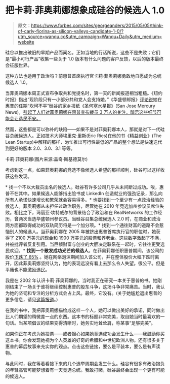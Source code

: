 # 把卡莉·菲奥莉娜想象成硅谷的候选人 1.0

> 原文：<https://www.forbes.com/sites/georgeanders/2015/05/05/think-of-carly-fiorina-as-silicon-valleys-candidate-1-0/?utm_source=wanqu.co&utm_campaign=Wanqu+Daily&utm_medium=website>

硅谷以推出破旧的早期产品而闻名。正如当地的行话所说，这些不是失败；它们是“最小可行产品”收集一些关于 1.0 版本有什么问题的客户反馈，以后的版本最终会征服世界。

这种方法也适用于政治吗？前惠普首席执行官卡莉·菲奥莉娜勇敢地自愿成为总统候选人 1.0。

当菲奥莉娜本周正式宣布争取共和党提名时，第一天的新闻报道相当粗糙。《纽约时报》指出“现阶段只有一小部分共和党人会支持她。”《华盛顿邮报》[评论说](http://www.washingtonpost.com/blogs/post-politics/wp/2015/05/04/carly-fiorina-expected-to-announce-run-for-president-monday/)她在惠普的任期“坎坷不平”硅谷的家乡报纸《圣何塞水星报》(San Jose Mercury News)，[引起了人们对菲奥莉娜在惠普宣布裁员 3 万人的关注，暗示这些细节可能会让选民不安。](http://www.mercurynews.com/politics-government/ci_28047990/carly-fiorinas-silicon-valley-story-could-boost-or)

然而，这些都是可以弥补的缺陷——如果不是对菲奥莉娜本人，那就是对下一代硅谷总统候选人。正如技术大师埃里克·里斯(Eric Ries)在他的书《精益创业》(The Lean Startup)中解释的那样，匆忙推出可行性最低的产品的整个想法是快速迭代到更好的版本 2.0、3.0、3.1 等等。

 <fbs-accordion>卡莉·菲奥莉娜(图片来源:盖奇·斯基德莫尔)</fbs-accordion> 

考虑到这一点，如果菲奥莉娜的竞选不像候选人希望的那样顺利，硅谷可以这样收获这些发现。

<fbs-ad position="inread" progressive="" ad-id="article-0-inread" aria-hidden="true" role="presentation">*   找一个不以大裁员出名的候选人。硅谷有许多公司几乎从未间断过成功。唉，惠普不在其中。如果候选人能够指出脸书或 LinkedIn 创造就业的强劲记录，那么向所有人承诺快速增长和繁荣就会容易得多。*   也要找到一个至少有一点政治经验的候选人。菲奥莉娜从未担任过政治职务，尽管她在 2010 年竞选加州参议员席位失败。相比之下，玛丽亚·坎特威尔的背景结合了政治和在 RealNetworks 的工作经历，曾两次当选华盛顿州参议员。当硅谷召集总统候选人 2.0 时，在商业和政治两方面都取得成功的双轨简历将是一个加分项。*   找到一个通往财富的道路不会惹恼别人的候选人。当菲奥莉娜在 2005 年被挤出惠普首席执行官的职位时，她获得了 2100 万美元的现金和 1900 万美元的股票和养老金。这些数字激起了不满，并被批评者反复引用。当巨额财富与创业的大胆决定联系在一起时，它往往更受选民欢迎。*   **找到一个散发成功光芒的候选人**。在菲奥莉娜任职惠普期间，该公司的股价[下跌了 65%](http://americasmarkets.usatoday.com/2015/05/04/president-fiorina-how-carly-did-at-hp/) 。她在网络泡沫期间加入该公司，并在整体股价大幅下跌时离开，因此菲奥莉娜坚持认为，她的表现远没有看上去那么令人失望。很公平。但是平庸也不能激励选民。</fbs-ad>

我是在 2002 年认识卡莉·菲奥莉娜的，当时我正在研究一本关于惠普的书。她刚刚结束了一场关于谁将继续控制惠普的股东斗争，这场斗争非常痛苦。当时，我认为她的坚韧和专注的分析方式会占上风。最终，它没有。(关于她尴尬退出惠普的更多信息，请见[这篇报道](http://www.wsj.com/articles/SB110799820053550812)。)

在我的书中，我把菲奥莉娜描绘成这样一个人，她可以做出美好的承诺，同时做出比人们期望的稍微差一点的东西。这本书的标题非常完美，取自她当时最喜欢的一句话。当某项倡议的结果变得清晰时，她务实地耸耸肩，称某事“足够完美”。

如果你正在考虑为她投票——或者担心如果她竞选成功会发生什么——我鼓励你买这本书。你会发现她视为个人英雄的好奇的希腊和中世纪欧洲人物。还有很多关于惠普的幕后故事来充实你的观点。点击这些链接，要么是平装本，要么是有声读物。

与此同时，我在等着看接下来的几个选举周期会发生什么。硅谷有很多有政治抱负的年轻高管可能梦想着有一天竞选总统。我敢打赌，硅谷最终会出现一个更有可能的候选人。